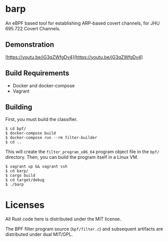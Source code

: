 # barp
An eBPF based tool for establishing ARP-based covert channels, for JHU 695.722 Covert Channels.

## Demonstration

[https://youtu.be/jG3qZWfgDv4](https://youtu.be/jG3qZWfgDv4)

## Build Requirements

*  Docker and docker-compose
*  Vagrant

## Building

First, you must build the classifier. 

```
$ cd bpf/
$ docker-compose build
$ docker-compose run --rm filter-builder
$ cd ..
```
This will create the `filter_program_x86_64` program object file in the `bpf/` directory.
Then, you can build the program itself in a Linux VM.

```
$ vagrant up && vagrant ssh
$ cd barp/
$ cargo build
$ cd target/debug
$ ./barp
```

# Licenses

All Rust code here is distributed under the MIT license. 

The BPF filter program source (`bpf/filter.c`) and subsequent artifacts are distributed under dual MIT/GPL.

